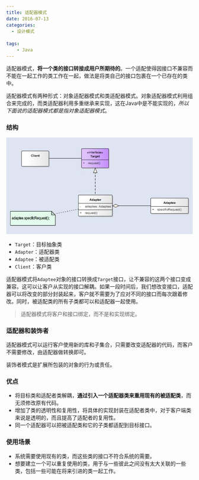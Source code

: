```yaml
---
title: 适配器模式
date: 2016-07-13
categories:
  - 设计模式

tags:
    - Java
---
```


适配器模式，**将一个类的接口转接成用户所期待的**。一个适配使得因接口不兼容而不能在一起工作的类工作在一起，做法是将类自己的接口包裹在一个已存在的类中。

<!--more-->

适配器模式有两种形式：对象适配器模式和类适配器模式。对象适配器模式利用组合来完成的，而类适配器利用多重继承来实现，这在Java中是不能实现的，*所以下面说的适配器模式都是指对象适配器模式*。

### 结构

![](pattern-adapter.jpg)

  - `Target`：目标抽象类
  - `Adapter`：适配器类
  - `Adaptee`：被适配类
  - `Client`：客户类

适配器模式将`Adaptee`对象的接口转换成`Target`接口，让不兼容的这两个接口变成兼容。这可以让客户从实现的接口解耦。如果一段时间后，我们想改变接口，适配器可以将改变的部分封装起来，客户就不需要为了应对不同的接口而每次跟着修改。同时，被适配类的所有子类都可以和适配器一起使用。

>适配器模式将客户和接口绑定，而不是和实现绑定。

### 适配器和装饰者

适配器模式可以运行客户使用新的库和子集合，只需要改变适配器的代码，而客户不需要修改，由适配器做转换即可。

装饰者模式是扩展所包装的对象的行为或责任。

### 优点
  - 将目标类和适配者类解耦，**通过引入一个适配器类来重用现有的被适配类**，而无须修改原有代码。
  - 增加了类的透明性和复用性，将具体的实现封装在适配者类中，对于客户端类来说是透明的，而且提高了适配者的复用性。
  - 同一个适配器可以把被适配类和它的子类都适配到目标接口。

### 使用场景

  - 系统需要使用现有的类，而这些类的接口不符合系统的需要。
  - 想要建立一个可以重复使用的类，用于与一些彼此之间没有太大关联的一些类，包括一些可能在将来引进的类一起工作。
